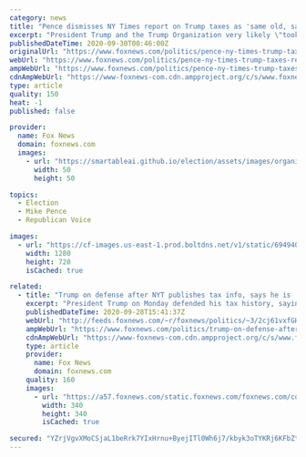 ```yaml
---
category: news
title: "Pence dismisses NY Times report on Trump taxes as 'same old, same old'"
excerpt: "President Trump and the Trump Organization very likely \"took advantage of all of the legal deductions and exemptions that were available in the tax code,\" Vice President Mike Pence told \"Special Report\" Tuesday ahead of the first presidential debate in ..."
publishedDateTime: 2020-09-30T00:46:00Z
originalUrl: "https://www.foxnews.com/politics/pence-ny-times-trump-taxes-report"
webUrl: "https://www.foxnews.com/politics/pence-ny-times-trump-taxes-report"
ampWebUrl: "https://www.foxnews.com/politics/pence-ny-times-trump-taxes-report.amp"
cdnAmpWebUrl: "https://www-foxnews-com.cdn.ampproject.org/c/s/www.foxnews.com/politics/pence-ny-times-trump-taxes-report.amp"
type: article
quality: 150
heat: -1
published: false

provider:
  name: Fox News
  domain: foxnews.com
  images:
    - url: "https://smartableai.github.io/election/assets/images/organizations/foxnews.com-50x50.jpg"
      width: 50
      height: 50

topics:
  - Election
  - Mike Pence
  - Republican Voice

images:
  - url: "https://cf-images.us-east-1.prod.boltdns.net/v1/static/694940094001/a7ec66db-1ff5-4b77-b31d-2d1a4ba3ce9c/ee8e5694-9a3e-4764-978b-9524065edd32/1280x720/match/image.jpg"
    width: 1280
    height: 720
    isCached: true

related:
  - title: "Trump on defense after NYT publishes tax info, says he is 'entitled' to credits 'like everyone else'"
    excerpt: "President Trump on Monday defended his tax history, saying that he paid “millions of dollars” to the Internal Revenue Service, and touted his “impressive” financial statements and willingness to “give up” his presidential salary, in the wake of a new report that called into question what taxes, if any,"
    publishedDateTime: 2020-09-28T15:41:37Z
    webUrl: "http://feeds.foxnews.com/~r/foxnews/politics/~3/2cj61vxfGHY/trump-on-defense-after-nyt-publishes-tax-info-says-he-is-entitled-to-credits-like-everyone-else"
    ampWebUrl: "https://www.foxnews.com/politics/trump-on-defense-after-nyt-publishes-tax-info-says-he-is-entitled-to-credits-like-everyone-else.amp"
    cdnAmpWebUrl: "https://www-foxnews-com.cdn.ampproject.org/c/s/www.foxnews.com/politics/trump-on-defense-after-nyt-publishes-tax-info-says-he-is-entitled-to-credits-like-everyone-else.amp"
    type: article
    provider:
      name: Fox News
      domain: foxnews.com
    quality: 160
    images:
      - url: "https://a57.foxnews.com/static.foxnews.com/foxnews.com/content/uploads/2020/06/340/340/bbd30841-brooke-singman-headshot.jpg?ve=1&tl=1"
        width: 340
        height: 340
        isCached: true

secured: "YZrjVgvXMoCSjaL1beRrk7YIxHrnu+ByejITl0Wh6j7/kbyk3oTYKRj6KFbZtgu+K5vBtd6Ceh6ZZxaXTaDSI/SL7go4Bzxy5bQptpLf36NOZvM7OoTbzOFnB8/AMzOmHWFWi0BjOGo5bq407F5KxRsJqaM/P/p/UTmIh+evOxVzVLRsh4b1lRr2SMknY0r8cd8EVQ3bENIMhjKYGTNQaXIB0hXdRixT8m0tI60+FCUjUt7hlNDlV5Yninni09LFma284VKDG8AduiU5Vmp0jfn2GoOcxdIA2c1K9wP/aLDo36QQ07NspFUblDrkz7opC8nqcg63C6WjK+wZ1PqZ+ZAxgsqXTE/SSWvED4eeXPQ=;QDhbvfKG0Q68ZSsYPiqr5A=="
---
```



